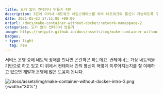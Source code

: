 ```yaml
---
title: 도커 없이 컨테이너 만들기 4편
description: 3편에 이어서 네트워크 네임스페이스를 외부 네트워크와 통신이 가능하도록 구성해 봅니다. 그리고 3,4편에서 다룬 내용을 바탕으로 도커 컨테이너의 네트워크 구성과 비교해 봅니다. 
date: 2021-05-03 17:15:00 +09:00
oriurl: /docs/make-container-without-docker/network-namespace-2
categories: 도커 없이 컨테이너 만들기
image: https://netpple.github.io/docs/assets/img/make-container-without-docker-intro-4.png
badges:
- type: light
  tag: new
---
```


서비스 운영 중에 네트웍 장애를 만나면 곤란하곤 하는데요. 컨테이너는 가상 네트웍을 기반으로 하고 있고 이 위에서 컨테이너 간의
통신이 어떻게 이루어지는지를 잘 이해하고 있으면 개발과 운영에 많은 도움이 됩니다.

![/docs/assets/img/make-container-without-docker-intro-3.png](/docs/assets/img/make-container-without-docker-intro-3.png){:width="30%"}